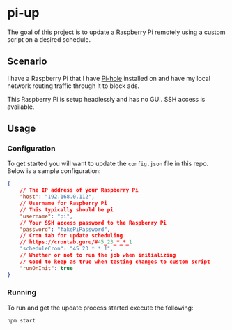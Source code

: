 # pi-up
The goal of this project is to update a Raspberry Pi remotely using a custom script on a desired schedule.

## Scenario
I have a Raspberry Pi that I have [Pi-hole](https://pi-hole.net/) installed on and have my local network routing traffic through it to block ads.

This Raspberry Pi is setup headlessly and has no GUI. SSH access is available.

## Usage

### Configuration
To get started you will want to update the `config.json` file in this repo. Below is a sample configuration:
```json
{
    // The IP address of your Raspberry Pi
    "host": "192.168.0.112",
    // Username for Raspberry Pi
    // This typically should be pi
    "username": "pi",
    // Your SSH access password to the Raspberry Pi
    "password": "fakePiPassword",
    // Cron tab for update scheduling
    // https://crontab.guru/#45_23_*_*_1
    "scheduleCron": "45 23 * * 1",
    // Whether or not to run the job when initializing
    // Good to keep as true when testing changes to custom script
    "runOnInit": true
}
```

### Running
To run and get the update process started execute the following:
```
npm start
```